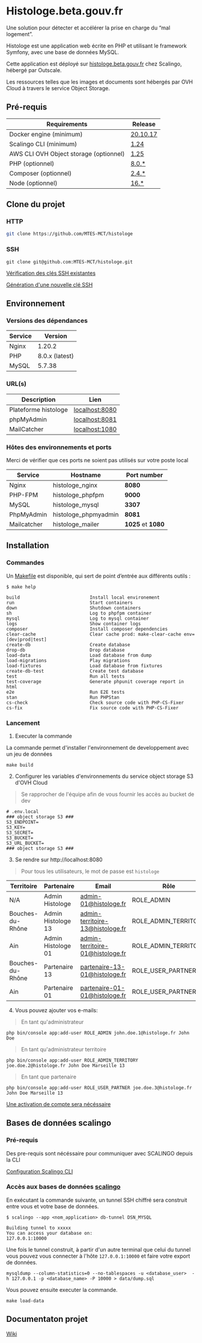 # Histologe.beta.gouv.fr

Une solution pour détecter et accélérer la prise en charge du “mal logement”.

Histologe est une application web écrite en PHP et utilisant le framework Symfony, avec une base de données MySQL.

Cette application est déployé sur [histologe.beta.gouv.fr](histologe.beta.gouv.fr) chez Scalingo, hébergé par Outscale.

Les ressources telles que les images et documents sont hébergés par OVH Cloud à travers le service Object Storage.  

## Pré-requis

Requirements|Release
------------|--------
Docker engine (minimum)| [20.10.17](https://www.docker.com/)
Scalingo CLI (minimum) | [1.24](https://doc.scalingo.com/platform/cli/start)
AWS CLI OVH Object storage (optionnel) | [1.25](https://docs.ovh.com/fr/storage/s3/debuter-avec-s3/#utilisation-de-aws-cli)
PHP (optionnel)| [8.0.*](https://www.php.net/)
Composer (optionnel) | [2.4.*](https://getcomposer.org/download/)
Node (optionnel)| [16.*](https://nodejs.org/en/)


## Clone du projet

### HTTP
```bash
git clone https://github.com/MTES-MCT/histologe
```

### SSH
```
git clone git@github.com:MTES-MCT/histologe.git
```

[Vérification des clés SSH existantes](https://docs.github.com/en/authentication/connecting-to-github-with-ssh/checking-for-existing-ssh-keys)

[Génération d'une nouvelle clé SSH](https://docs.github.com/en/authentication/connecting-to-github-with-ssh/generating-a-new-ssh-key-and-adding-it-to-the-ssh-agent)

## Environnement

### Versions des dépendances

Service|Version
-------|-------
Nginx | 1.20.2
PHP | 8.0.x (latest)
MySQL | 5.7.38

### URL(s)

Description| Lien
---------|------------- 
Plateforme histologe| [localhost:8080](http://localhost:8080)
phpMyAdmin | [localhost:8081](http://localhost:8081)
MailCatcher  | [localhost:1080](http://localhost:1080)

### Hôtes des environnements et ports

Merci de vérifier que ces ports ne soient pas utilisés sur votre poste local

Service|Hostname|Port number
-------|--------|-----------
Nginx|  histologe_nginx| **8080**
PHP-FPM| histologe_phpfpm|**9000**
MySQL| histologe_mysql|**3307**
PhpMyAdmin |   histologe_phpmyadmin | **8081**
Mailcatcher|   histologe_mailer| **1025** et **1080**

## Installation

### Commandes

Un [Makefile](Makefile) est disponible, qui sert de point d’entrée aux différents outils :

```
$ make help

build                          Install local environement
run                            Start containers
down                           Shutdown containers
sh                             Log to phpfpm container
mysql                          Log to mysql container
logs                           Show container logs
composer                       Install composer dependencies
clear-cache                    Clear cache prod: make-clear-cache env=[dev|prod|test]
create-db                      Create database
drop-db                        Drop database
load-data                      Load database from dump
load-migrations                Play migrations
load-fixtures                  Load database from fixtures
create-db-test                 Create test database
test                           Run all tests
test-coverage                  Generate phpunit coverage report in html
e2e                            Run E2E tests
stan                           Run PHPStan
cs-check                       Check source code with PHP-CS-Fixer
cs-fix                         Fix source code with PHP-CS-Fixer
```

### Lancement

1. Executer la commande

La commande permet d'installer l'environnement de developpement avec un jeu de données

```
make build
```

2. Configurer les variables d'environnements du service object storage S3 d'OVH Cloud

> Se rapprocher de l'équipe afin de vous fournir les accès au bucket de dev

```
# .env.local
### object storage S3 ###
S3_ENDPOINT=
S3_KEY=
S3_SECRET=
S3_BUCKET=
S3_URL_BUCKET=
### object storage S3 ###
```

3. Se rendre sur http://localhost:8080

> Pour tous les utilisateurs, le mot de passe est `histologe`

Territoire             | Partenaire         | Email                            | Rôle       
-----------------------|--------------------|----------------------------------|----------------------
N/A                    | Admin Histologe    | admin-01@histologe.fr            | ROLE_ADMIN 
Bouches-du-Rhône       | Admin Histologe 13 | admin-territoire-13@histologe.fr | ROLE_ADMIN_TERRITORY
Ain                    | Admin Histologe 01 | admin-territoire-01@histologe.fr | ROLE_ADMIN_TERRITORY
Bouches-du-Rhône       | Partenaire 13      | partenaire-13-01@histologe.fr    | ROLE_USER_PARTNER
Ain                    | Partenaire 01      | partenaire-01-01@histologe.fr    | ROLE_USER_PARTNER

4. Vous pouvez ajouter vos e-mails:

> En tant qu'administrateur

```
php bin/console app:add-user ROLE_ADMIN john.doe.1@histologe.fr John Doe
```

> En tant qu'administrateur territoire

```
php bin/console app:add-user ROLE_ADMIN_TERRITORY joe.doe.2@histologe.fr John Doe Marseille 13
```

> En tant que partenaire
> 
```
php bin/console app:add-user ROLE_USER_PARTNER joe.doe.3@histologe.fr John Doe Marseille 13
```

[Une activation de compte sera nécéssaire](http://localhost:8080/activation)

## Bases de données scalingo

### Pré-requis

Des pre-requis sont nécéssaire pour communiquer avec SCALINGO depuis la CLI

[Configuration Scalingo CLI](https://doc.scalingo.com/platform/cli/introduction)

### Accès aux bases de données [scalingo](https://doc.scalingo.com/platform/databases/access)

En exécutant la commande suivante, un tunnel SSH chiffré sera construit entre vous et votre base de données.

```
$ scalingo --app <nom_application> db-tunnel DSN_MYSQL

Building tunnel to xxxxx
You can access your database on:
127.0.0.1:10000
```

Une fois le tunnel construit, à partir d'un autre terminal que celui du tunnel vous pouvez vous connecter à l'hôte 
`127.0.0.1:10000` et faire votre export de données.

```
mysqldump --column-statistics=0 --no-tablespaces -u <database_user>  -h 127.0.0.1 -p <database_name> -P 10000 > data/dump.sql
```
Vous pouvez ensuite executer la commande.

```
make load-data  
```

## Documentaton projet

[Wiki](https://github.com/MTES-MCT/histologe/wiki)

